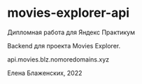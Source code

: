 # movies-explorer-api

Дипломная работа для Яндекс Практикум

Backend для проекта Movies Explorer.

api.movies.blz.nomoredomains.xyz

Елена Блаженских, 2022
